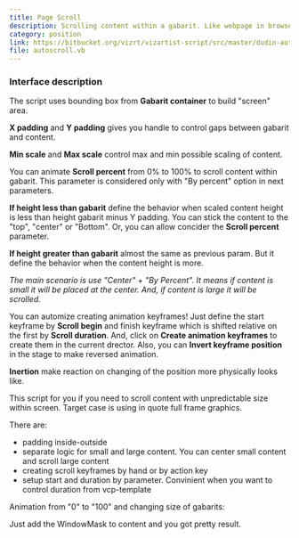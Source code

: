 ```yaml
---
title: Page Scroll
description: Scrolling content within a gabarit. Like webpage in browser window.
category: position
link: https://bitbucket.org/vizrt/vizartist-script/src/master/dudin-autoscroll/
file: autoscroll.vb
---
```


<interface-description image="pagescroll-ui.png">

### Interface description

The script uses bounding box from __Gabarit container__ to build "screen" area.

__X padding__ and __Y padding__ gives you handle to control gaps between gabarit and content.

__Min scale__ and __Max scale__ control max and min possible scaling of content. 

You can animate __Scroll percent__ from 0% to 100% to scroll content within gabarit. This parameter is considered only with "By percent" option in next parameters.

__If height less than gabarit__ define the behavior when scaled content height is less than height gabarit minus Y padding. You can stick the content to the "top", "center" or "Bottom". Or, you can allow concider the __Scroll percent__ parameter.

__If height greater than gabarit__ almost the same as previous param. But it define the behavior when the content height is more.

_The main scenario is use "Center" + "By Percent". It means if content is small it will be placed at the center. And, if content is large it will be scrolled._

You can automize creating animation keyframes! Just define the start keyframe by __Scroll begin__ and finish keyframe which is shifted relative on the first by __Scroll duration__. And, click on __Create animation keyframes__ to create them in the current drector. Also, you can __Invert keyframe position__ in the stage to make reversed animation.

__Inertion__ make reaction on changing of the position more physically looks like.

</interface-description>

This script for you if you need to scroll content with unpredictable size within screen. Target case is using in quote full frame graphics.

There are:
* padding inside-outside
* separate logic for small and large content. You can center small content and scroll large content
* creating scroll keyframes by hand or by action key
* setup start and duration by parameter. Convinient when you want to control duration from vcp-template

Animation from "0" to "100" and changing size of gabarits:

<media-youtube url="https://www.youtube.com/embed/IH3uij2rtTs" />

Just add the WindowMask to content and you got pretty result.
